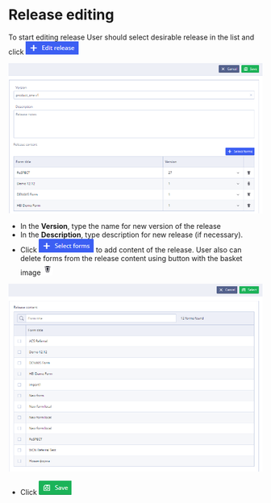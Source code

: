 # Release editing

To start editing release User should select desirable release in the list and click ![](../../.gitbook/assets/34834009.png)

![](../../.gitbook/assets/34834060.png)

* In the **Version**, type the name for new version of the release
* In the **Description**, type description for new release \(if necessary\).
* Click ![](../../.gitbook/assets/34834061.png) to add content of the release. User also can delete forms from the release content using button with the basket image ![](../../.gitbook/assets/34834062.png)

![](../../.gitbook/assets/34834063.png)

* Click ![](../../.gitbook/assets/34834064.png)

